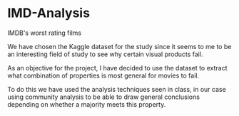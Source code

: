 # IMD-Analysis
IMDB's worst rating films

We have chosen the Kaggle dataset for the study since it seems to me to be an interesting field of study to see why certain visual products fail.

As an objective for the project, I have decided to use the dataset to extract what combination of properties is most general for movies to fail.

To do this we have used the analysis techniques seen in class, in our case using community analysis to be able to draw general conclusions depending on whether a majority meets this property.
